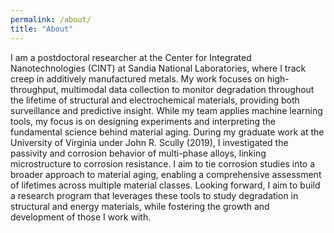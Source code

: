 ```yaml
---
permalink: /about/
title: "About"
---
```


I am a postdoctoral researcher at the Center for Integrated Nanotechnologies (CINT) at Sandia National Laboratories, where I track creep in additively manufactured metals. My work focuses on high-throughput, multimodal data collection to monitor degradation throughout the lifetime of structural and electrochemical materials, providing both surveillance and predictive insight. While my team applies machine learning tools, my focus is on designing experiments and interpreting the fundamental science behind material aging. During my graduate work at the University of Virginia under John R. Scully (2019), I investigated the passivity and corrosion behavior of multi-phase alloys, linking microstructure to corrosion resistance. I aim to tie corrosion studies into a broader approach to material aging, enabling a comprehensive assessment of lifetimes across multiple material classes. Looking forward, I aim to build a research program that leverages these tools to study degradation in structural and energy materials, while fostering the growth and development of those I work with.
